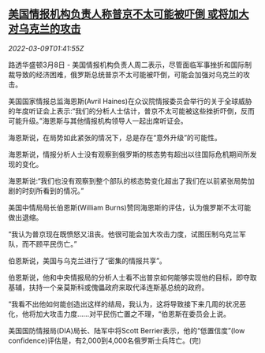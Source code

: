 <!--1646791263000-->
[美国情报机构负责人称普京不太可能被吓倒 或将加大对乌克兰的攻击](https://cn.reuters.com/article/usa-intelligence-putin-comments-0308-tue-idCNKBS2L604X)
------

<div><i>2022-03-09T01:41:55Z</i></div><p>路透华盛顿3月8日 - 美国情报机构负责人周二表示，尽管面临军事挫折和国际制裁导致的经济困难，俄罗斯总统普京不太可能被吓倒，可能会加强对乌克兰的攻击。</p><p>美国国家情报总监海恩斯(Avril Haines)在众议院情报委员会举行的关于全球威胁的年度听证会上表示:“我们的分析人士估计，普京不太可能被这些挫折吓倒，反而可能升级。”海恩斯与其他情报机构领导人一起出席听证会。</p><p>海恩斯说，在局势如此紧张的情况下，总是存在“意外升级”的可能性。</p><p>海恩斯说，情报分析人士没有观察到俄罗斯的核态势有超出以往国际危机期间所发现的变化。</p><p>海恩斯说:“我们也没有观察到整个部队的核态势变化超出了我们在以前紧张局势加剧的时刻所看到的情况。”</p><p>美国中情局局长伯恩斯(William Burns)赞同海恩斯的评估，认为俄罗斯不太可能做出退缩。</p><p>“我认为普京现在既愤怒又沮丧。他很可能会加大攻击力度，试图压制乌克兰军队，而不顾平民伤亡。”</p><p>伯恩斯说，美国与乌克兰进行了“密集的情报共享”。</p><p>伯恩斯说，他和中央情报局的分析人士看不出普京如何能够实现他的目标，即夺取基辅，扶持一个亲莫斯科或傀儡政府来取代泽连斯基总统的政府。</p><p>“我看不出他如何能创造出这样的结局，我认为，这将导致接下来几周的状况恶化，他将加大攻击力度……对平民伤亡置之不理，“伯恩斯在委员会上说。</p><p>美国国防情报局(DIA)局长、陆军中将Scott Berrier表示，他的“低置信度”(low confidence)评估是，有2,000到4,000名俄罗斯士兵阵亡。(完)</p>
